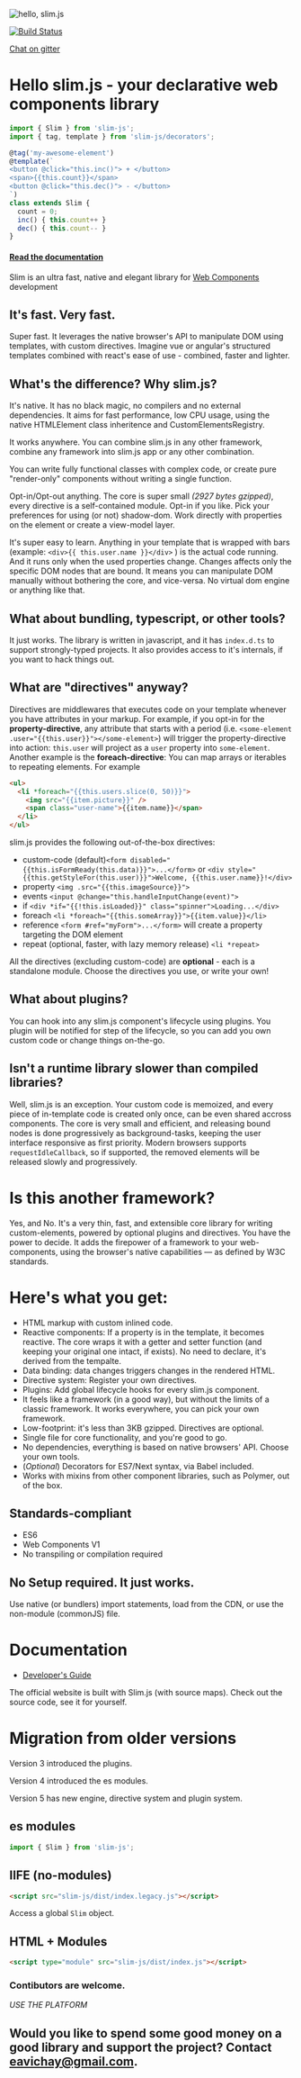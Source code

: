 ![hello, slim.js](./doc-site/src/assets/slim3.png)

[![Build Status](https://semaphoreci.com/api/v1/eavichay/slim-js/branches/master/badge.svg)](https://semaphoreci.com/eavichay/slim-js)

[Chat on gitter](https://gitter.im/slim-js/Lobby?utm_source=share-link&utm_medium=link&utm_campaign=share-link)

# Hello slim.js - your declarative web components library

```javascript
import { Slim } from 'slim-js';
import { tag, template } from 'slim-js/decorators';

@tag('my-awesome-element')
@template(`
<button @click="this.inc()"> + </button>
<span>{{this.count}}</span>
<button @click="this.dec()"> - </button>
`)
class extends Slim {
  count = 0;
  inc() { this.count++ }
  dec() { this.count-- }
}

```

#### [Read the documentation](http://slimjs.com)

Slim is an ultra fast, native and elegant library for [Web Components](https://www.webcomponents.org/introduction) development

## It's fast. Very fast.

Super fast. It leverages the native browser's API to manipulate DOM using templates, with custom directives. Imagine vue or angular's structured templates combined with react's ease of use - combined, faster and lighter.

## What's the difference? Why slim.js?

It's native. It has no black magic, no compilers and no external dependencies. It aims for fast performance, low CPU usage, using the native HTMLElement class inheritence and CustomElementsRegistry.

It works anywhere. You can combine slim.js in any other framework, combine any framework into slim.js app or any other combination.

You can write fully functional classes with complex code, or create pure "render-only" components without writing a single function.

Opt-in/Opt-out anything. The core is super small _(2927 bytes gzipped)_, every directive is a self-contained module. Opt-in if you like. Pick your preferences for using (or not) shadow-dom. Work directly with properties on the element or create a view-model layer.

It's super easy to learn. Anything in your template that is wrapped with bars (example: `<div>{{ this.user.name }}</div>` ) is the actual code running. And it runs only when the used properties change. Changes affects only the specific DOM nodes that are bound. It means you can manipulate DOM manually without bothering the core, and vice-versa. No virtual dom engine or anything like that.

## What about bundling, typescript, or other tools?

It just works. The library is written in javascript, and it has `index.d.ts` to support strongly-typed projects. It also provides access to it's internals, if you want to hack things out.

## What are "directives" anyway?

Directives are middlewares that executes code on your template whenever you have attributes in your markup. For example, if you opt-in for the **property-directive**, any attribute that starts with a period (i.e. `<some-element .user="{{this.user}}"></some-element>`) will trigger the property-directive into action: `this.user` will project as a `user` property into `some-element`. Another example is the **foreach-directive**: You can map arrays or iterables to repeating elements. For example

```html
<ul>
  <li *foreach="{{this.users.slice(0, 50)}}">
    <img src="{{item.picture}}" />
    <span class="user-name">{{item.name}}</span>
  </li>
</ul>
```

slim.js provides the following out-of-the-box directives:

- custom-code (default)`<form disabled="{{this.isFormReady(this.data)}}">...</form>` or `<div style="{{this.getStyleFor(this.user)}}">Welcome, {{this.user.name}}!</div>`
- property `<img .src="{{this.imageSource}}">`
- events `<input @change="this.handleInputChange(event)">`
- if `<div *if="{{!this.isLoaded}}" class="spinner">Loading...</div>`
- foreach `<li *foreach="{{this.someArray}}">{{item.value}}</li>`
- reference `<form #ref="myForm">...</form>` will create a property targeting the DOM element
- repeat (optional, faster, with lazy memory release) `<li *repeat>`

All the directives (excluding custom-code) are **optional** - each is a standalone module. Choose the directives you use, or write your own!

## What about plugins?

You can hook into any slim.js component's lifecycle using plugins. You plugin will be notified for step of the lifecycle, so you can add you own custom code or change things on-the-go.

## Isn't a runtime library slower than compiled libraries?

Well, slim.js is an exception. Your custom code is memoized, and every piece of in-template code is created only once, can be even shared accross components. The core is very small and efficient, and releasing bound nodes is done progressively as background-tasks, keeping the user interface responsive as first priority. Modern browsers supports `requestIdleCallback`, so if supported, the removed elements will be released slowly and progressively.

# Is this another framework?

Yes, and No. It's a very thin, fast, and extensible core library for writing custom-elements, powered by optional plugins and directives. You have the power to decide. It adds the firepower of a framework to your web-components, using the browser's native capabilities &mdash; as defined by W3C standards.

# Here's what you get:

- HTML markup with custom inlined code.
- Reactive components: If a property is in the template, it becomes reactive. The core wraps it with a getter and setter function (and keeping your original one intact, if exists). No need to declare, it's derived from the tempalte.
- Data binding: data changes triggers changes in the rendered HTML.
- Directive system: Register your own directives.
- Plugins: Add global lifecycle hooks for every slim.js component.
- It feels like a framework (in a good way), but without the limits of a classic framework. It works everywhere, you can pick your own framework.
- Low-footprint: it's less than 3KB gzipped. Directives are optional.
- Single file for core functionality, and you're good to go.
- No dependencies, everything is based on native browsers' API. Choose your own tools.
- (_Optional_) Decorators for ES7/Next syntax, via Babel included.
- Works with mixins from other component libraries, such as Polymer, out of the box.

## Standards-compliant

- ES6
- Web Components V1
- No transpiling or compilation required

## No Setup required. It just works.

Use native (or bundlers) import statements, load from the CDN, or use the non-module (commonJS) file.

# Documentation

- [Developer's Guide](http://slimjs.com)

The official website is built with Slim.js (with source maps). Check out the source code, see it for yourself.

# Migration from older versions

Version 3 introduced the plugins.

Version 4 introduced the es modules.

Version 5 has new engine, directive system and plugin system.

## es modules

```js
import { Slim } from 'slim-js';
```

## IIFE (no-modules)

```html
<script src="slim-js/dist/index.legacy.js"></script>
```

Access a global `Slim` object.

## HTML + Modules

```html
<script type="module" src="slim-js/dist/index.js"></script>
```

### Contibutors are welcome.

_USE THE PLATFORM_

## Would you like to spend some good money on a good library and support the project? Contact **eavichay@gmail.com**.
